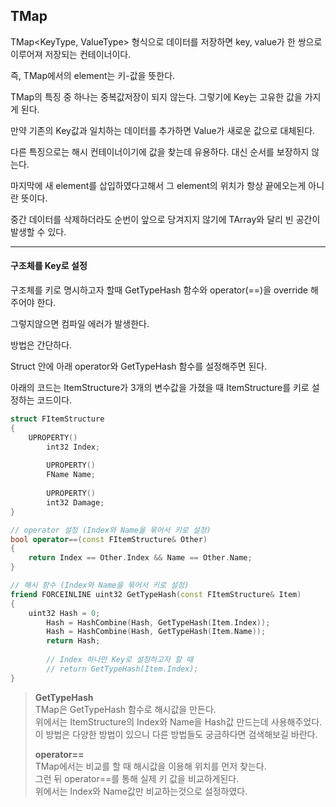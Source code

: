 ## TMap

TMap<KeyType, ValueType> 형식으로 데이터를 저장하면 key, value가 한 쌍으로 이루어져 저장되는 컨테이너이다.

즉, TMap에서의 element는 키-값을 뜻한다.

TMap의 특징 중 하나는 중복값저장이 되지 않는다. 그렇기에 Key는 고유한 값을 가지게 된다.

만약 기존의 Key값과 일치하는 데이터를 추가하면 Value가 새로운 값으로 대체된다. 

다른 특징으로는 해시 컨테이너이기에 값을 찾는데 유용하다. 대신 순서를 보장하지 않는다.

마지막에 새 element를 삽입하였다고해서 그 element의 위치가 항상 끝에오는게 아니란 뜻이다.

중간 데이터를 삭제하더라도 순번이 앞으로 당겨지지 않기에 TArray와 달리 빈 공간이 발생할 수 있다.

---

#### 구조체를 Key로 설정

구조체를 키로 명시하고자 할때 GetTypeHash 함수와 operator(==)을 override 해주어야 한다.

그렇지않으면 컴파일 에러가 발생한다.

방법은 간단하다.

Struct 안에 아래 operator와 GetTypeHash 함수를 설정해주면 된다.

아래의 코드는 ItemStructure가 3개의 변수값을 가졌을 때 ItemStructure를 키로 설정하는 코드이다.

```cpp
struct FItemStructure
{
	UPROPERTY()
    	int32 Index;
    
    	UPROPERTY()
    	FName Name;
    
    	UPROPERTY()
    	int32 Damage;
}

// operator 설정 (Index와 Name을 묶어서 키로 설정)
bool operator==(const FItemStructure& Other)
{
	return Index == Other.Index && Name == Other.Name;
}

// 해시 함수 (Index와 Name을 묶어서 키로 설정)
friend FORCEINLINE uint32 GetTypeHash(const FItemStructure& Item)
{
	uint32 Hash = 0;
    	Hash = HashCombine(Hash, GetTypeHash(Item.Index)); 
    	Hash = HashCombine(Hash, GetTypeHash(Item.Name));  
    	return Hash;
        
        // Index 하나만 Key로 설정하고자 할 때
        // return GetTypeHash(Item.Index);
}
```

> **GetTypeHash**  
> TMap은 GetTypeHash 함수로 해시값을 만든다.  
> 위에서는 ItemStructure의 Index와 Name을 Hash값 만드는데 사용해주었다.  
> 이 방법은 다양한 방법이 있으니 다른 방법들도 궁금하다면 검색해보길 바란다.   
>   
> **operator==**  
> TMap에서는 비교를 할 때 해시값을 이용해 위치를 먼저 찾는다.  
> 그런 뒤 operator==를 통해 실제 키 값을 비교하게된다.   
> 위에서는 Index와 Name값만 비교하는것으로 설정하였다.